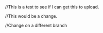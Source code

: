 //This is a test to see if I can get this to upload.

//This would be a change.

//Change on a different branch
